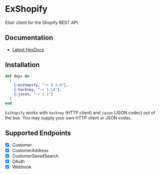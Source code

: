 # ExShopify

Elixir client for the Shopify REST API.

## Documentation

* [Latest HexDocs](https://hexdocs.pm/exshopify/api-reference.html)

## Installation

```elixir
def deps do
  [
    {:exshopify, "~> 0.3.0"},
    {:hackney, "~> 1.14"},
    {:jason, "~> 1.1"}
  ]
end
```

`ExShopify` works with `hackney` (HTTP client) and `jason` (JSON codec) out of
the box. You may supply your own HTTP client or JSON codec.

## Supported Endpoints
- [x] Customer
- [x] CustomerAddress
- [x] CustomerSavedSearch
- [x] OAuth
- [x] Webhook
